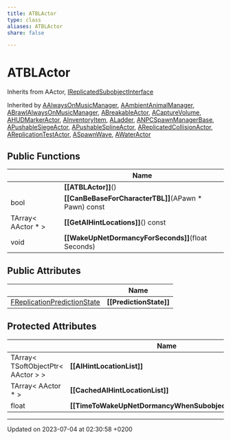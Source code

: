 ```yaml
---
title: ATBLActor
type: class
aliases: ATBLActor
share: false

---
```


# ATBLActor





Inherits from AActor, [IReplicatedSubobjectInterface](/docs/SDK/Source/Classes/classIReplicatedSubobjectInterface.md)

Inherited by [AAlwaysOnMusicManager](/docs/SDK/Source/Classes/classAAlwaysOnMusicManager.md), [AAmbientAnimalManager](/docs/SDK/Source/Classes/classAAmbientAnimalManager.md), [ABrawlAlwaysOnMusicManager](/docs/SDK/Source/Classes/classABrawlAlwaysOnMusicManager.md), [ABreakableActor](/docs/SDK/Source/Classes/classABreakableActor.md), [ACaptureVolume](/docs/SDK/Source/Classes/classACaptureVolume.md), [AHUDMarkerActor](/docs/SDK/Source/Classes/classAHUDMarkerActor.md), [AInventoryItem](/docs/SDK/Source/Classes/classAInventoryItem.md), [ALadder](/docs/SDK/Source/Classes/classALadder.md), [ANPCSpawnManagerBase](/docs/SDK/Source/Classes/classANPCSpawnManagerBase.md), [APushableSiegeActor](/docs/SDK/Source/Classes/classAPushableSiegeActor.md), [APushableSplineActor](/docs/SDK/Source/Classes/classAPushableSplineActor.md), [AReplicatedCollisionActor](/docs/SDK/Source/Classes/classAReplicatedCollisionActor.md), [AReplicationTestActor](/docs/SDK/Source/Classes/classAReplicationTestActor.md), [ASpawnWave](/docs/SDK/Source/Classes/classASpawnWave.md), [AWaterActor](/docs/SDK/Source/Classes/classAWaterActor.md)

## Public Functions

|                | Name           |
| -------------- | -------------- |
| | **[[ATBLActor]]**() |
| bool | **[[CanBeBaseForCharacterTBL]]**(APawn * Pawn) const |
| TArray< AActor * > | **[[GetAIHintLocations]]**() const |
| void | **[[WakeUpNetDormancyForSeconds]]**(float Seconds) |

## Public Attributes

|                | Name           |
| -------------- | -------------- |
| [FReplicationPredictionState](/docs/SDK/Source/Classes/structFReplicationPredictionState.md) | **[[PredictionState]]**  |

## Protected Attributes

|                | Name           |
| -------------- | -------------- |
| TArray< TSoftObjectPtr< AActor > > | **[[AIHintLocationList]]**  |
| TArray< AActor * > | **[[CachedAIHintLocationList]]**  |
| float | **[[TimeToWakeUpNetDormancyWhenSubobjectChanges]]**  |

-------------------------------

Updated on 2023-07-04 at 02:30:58 +0200
